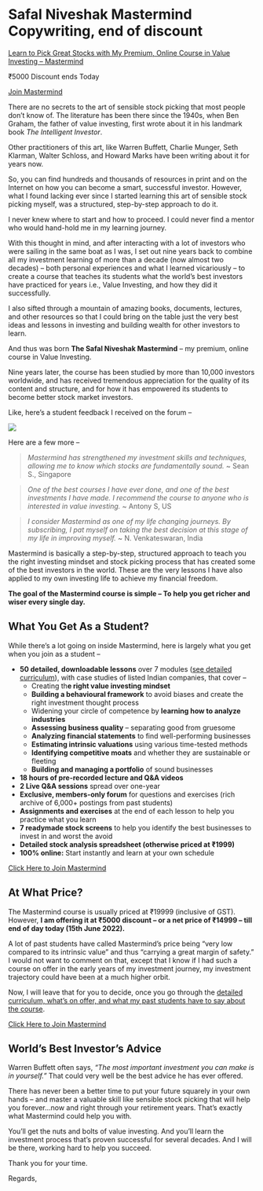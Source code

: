 # Safal Niveshak Mastermind Copywriting, end of discount

[Learn to Pick Great Stocks with My Premium, Online Course in Value Investing – Mastermind](https://click.mlsend.com/link/c/YT0xOTcyOTQ2MDU3NzcxODgyNjI4JmM9bDlnNSZlPTAmYj05ODIyNjcxNDgmZD1rOHE4ejhp.IRGr-Eb395ZeUdY8vGiAeNFW0_25YIPHDp5wABXS9M0)

₹5000 Discount ends Today

[Join Mastermind](https://click.mlsend.com/link/c/YT0xOTcyOTQ2MDU3NzcxODgyNjI4JmM9bDlnNSZlPTAmYj05ODIyNjcxNjAmZD16NW80aDRm.56h8geG9UdssJX8RnZY-uej_nQ0QQkA1kzMEX5JyiGQ)

There are no secrets to the art of sensible stock picking that most people don’t know of. The literature has been there since the 1940s, when Ben Graham, the father of value investing, first wrote about it in his landmark book _The Intelligent Investor_.

Other practitioners of this art, like Warren Buffett, Charlie Munger, Seth Klarman, Walter Schloss, and Howard Marks have been writing about it for years now.

So, you can find hundreds and thousands of resources in print and on the Internet on how you can become a smart, successful investor. However, what I found lacking ever since I started learning this art of sensible stock picking myself, was a structured, step-by-step approach to do it.

I never knew where to start and how to proceed. I could never find a mentor who would hand-hold me in my learning journey.

With this thought in mind, and after interacting with a lot of investors who were sailing in the same boat as I was, I set out nine years back to combine all my investment learning of more than a decade (now almost two decades) – both personal experiences and what I learned vicariously – to create a course that teaches its students what the world’s best investors have practiced for years i.e., Value Investing, and how they did it successfully.

I also sifted through a mountain of amazing books, documents, lectures, and other resources so that I could bring on the table just the very best ideas and lessons in investing and building wealth for other investors to learn.

And thus was born **The Safal Niveshak Mastermind** – my premium, online course in Value Investing.

Nine years later, the course has been studied by more than 10,000 investors worldwide, and has received tremendous appreciation for the quality of its content and structure, and for how it has empowered its students to become better stock market investors.

Like, here’s a student feedback I received on the forum –

![](https://ci3.googleusercontent.com/proxy/hH6G1MSwbTIBDETZLA5n3FH-L4aIMW55dXqGn6BT8xKMLozbAs_sVtOt3rLmbWy8hLpepAi83AFUH6Iu2MHX6CYMufo6LeGrkhw8bPS-LysVfhCctGFoJ-d07j_cp9Wvxh9vwQe_FoKQsyJdkZ4=s0-d-e1-ft#https://bucket.mlcdn.com/a/3378/3378574/images/4e359829c6a5b93b8635cf1f3e4401c6a1349ce5.png)

Here are a few more –

> _Mastermind has strengthened my investment skills and techniques, allowing me to know which stocks are fundamentally sound._ ~ Sean S., Singapore

> _One of the best courses I have ever done, and one of the best investments I have made. I recommend the course to anyone who is interested in value investing._ ~ Antony S, US

> _I consider Mastermind as one of my life changing journeys. By subscribing, I pat myself on taking the best decision at this stage of my life in improving myself._ ~ N. Venkateswaran, India

Mastermind is basically a step-by-step, structured approach to teach you the right investing mindset and stock picking process that has created some of the best investors in the world. These are the very lessons I have also applied to my own investing life to achieve my financial freedom.

**The goal of the Mastermind course is simple – To help you get richer and wiser every single day.**

## What You Get As a Student?

While there’s a lot going on inside Mastermind, here is largely what you get when you join as a student –  

-   **50 detailed, downloadable lessons** over 7 modules ([see detailed curriculum](https://click.mlsend.com/link/c/YT0xOTcyOTQ2MDU3NzcxODgyNjI4JmM9bDlnNSZlPTAmYj05ODIyNjcxNjYmZD1jOGUybDN4.Kz_3mnXWZhSUmtCVVSNcnreUlZCbBXpv1A2gGHMQDqc)), with case studies of listed Indian companies, that cover –
    -   Creating th**e right value investing mindset**
    -   **Building a behavioural framework** to avoid biases and create the right investment thought process
    -   Widening your circle of competence by **learning how to analyze industries**
    -   **Assessing business quality** – separating good from gruesome
    -   **Analyzing financial statements** to find well-performing businesses
    -   **Estimating intrinsic valuations** using various time-tested methods
    -   **Identifying competitive moats** and whether they are sustainable or fleeting
    -   **Building and managing a portfolio** of sound businesses
-   **18 hours of pre-recorded lecture and Q&A videos**
-   **2 Live Q&A sessions** spread over one-year
-   **Exclusive, members-only forum** for questions and exercises (rich archive of 6,000+ postings from past students)
-   **Assignments and exercises** at the end of each lesson to help you practice what you learn
-   **7 readymade stock screens** to help you identify the best businesses to invest in and worst the avoid
-   **Detailed stock analysis spreadsheet (otherwise priced at ₹1999)**
-   **100% online:** Start instantly and learn at your own schedule

[Click Here to Join Mastermind](https://click.mlsend.com/link/c/YT0xOTcyOTQ2MDU3NzcxODgyNjI4JmM9bDlnNSZlPTAmYj05ODIyNjcxNzgmZD1rMGs3dDhn.e2hKTsbsPWpy935gqmyD_4qmaY0X6_Sbm-O2_3acx3w)

## At What Price?

The Mastermind course is usually priced at ₹19999 (inclusive of GST). However, **I am offering it at ₹5000 discount – or a net price of ₹14999 – till end of day today (15th June 2022).**

A lot of past students have called Mastermind’s price being “very low compared to its intrinsic value” and thus “carrying a great margin of safety.” I would not want to comment on that, except that I know if I had such a course on offer in the early years of my investment journey, my investment trajectory could have been at a much higher orbit.

Now, I will leave that for you to decide, once you go through the [detailed curriculum, what’s on offer, and what my past students have to say about the course](https://click.mlsend.com/link/c/YT0xOTcyOTQ2MDU3NzcxODgyNjI4JmM9bDlnNSZlPTAmYj05ODIyNjcxODQmZD1yNWQxZjhw.HHXjjPSij4z2fhps0CxIMtHjvCrFKitguOeTKcjXpCs).

[Click Here to Join Mastermind](https://click.mlsend.com/link/c/YT0xOTcyOTQ2MDU3NzcxODgyNjI4JmM9bDlnNSZlPTAmYj05ODIyNjcxOTQmZD1wMmU5czdq.dZjKW62cnwKHGE0Y-hl7evG9gDZzx03Z83VBwVNTyPU)

## World’s Best Investor’s Advice

Warren Buffett often says, _“The most important investment you can make is in yourself.”_ That could very well be the best advice he has ever offered.

There has never been a better time to put your future squarely in your own hands – and master a valuable skill like sensible stock picking that will help you forever…now and right through your retirement years. That’s exactly what Mastermind could help you with. 

You’ll get the nuts and bolts of value investing. And you’ll learn the investment process that’s proven successful for several decades. And I will be there, working hard to help you succeed.

Thank you for your time.

Regards,